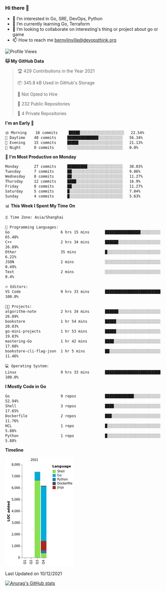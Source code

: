 ### Hi there 👋

- 👀 I’m interested in Go, SRE, DevOps, Python
- 🌱 I’m currently learning Go, Terraform
- 👯 I’m looking to collaborate on interesting's thing or project about go or game
- 📫 How to reach me bernylinville@devopsthink.org

<!--START_SECTION:waka-->
![Profile Views](http://img.shields.io/badge/Profile%20Views-0-blue)

**🐱 My GitHub Data** 

> 🏆 429 Contributions in the Year 2021
 > 
> 📦 345.8 kB Used in GitHub's Storage 
 > 
> 🚫 Not Opted to Hire
 > 
> 📜 232 Public Repositories 
 > 
> 🔑 4 Private Repositories  
 > 
**I'm an Early 🐤** 

```text
🌞 Morning    16 commits     █████░░░░░░░░░░░░░░░░░░░░   22.54% 
🌆 Daytime    40 commits     ██████████████░░░░░░░░░░░   56.34% 
🌃 Evening    15 commits     █████░░░░░░░░░░░░░░░░░░░░   21.13% 
🌙 Night      0 commits      ░░░░░░░░░░░░░░░░░░░░░░░░░   0.0%

```
📅 **I'm Most Productive on Monday** 

```text
Monday       27 commits     █████████░░░░░░░░░░░░░░░░   38.03% 
Tuesday      7 commits      ██░░░░░░░░░░░░░░░░░░░░░░░   9.86% 
Wednesday    8 commits      ██░░░░░░░░░░░░░░░░░░░░░░░   11.27% 
Thursday     12 commits     ████░░░░░░░░░░░░░░░░░░░░░   16.9% 
Friday       8 commits      ██░░░░░░░░░░░░░░░░░░░░░░░   11.27% 
Saturday     5 commits      █░░░░░░░░░░░░░░░░░░░░░░░░   7.04% 
Sunday       4 commits      █░░░░░░░░░░░░░░░░░░░░░░░░   5.63%

```


📊 **This Week I Spent My Time On** 

```text
⌚︎ Time Zone: Asia/Shanghai

💬 Programming Languages: 
Go                       6 hrs 15 mins       ████████████████░░░░░░░░░   65.48% 
C++                      2 hrs 34 mins       ██████░░░░░░░░░░░░░░░░░░░   26.89% 
Other                    35 mins             █░░░░░░░░░░░░░░░░░░░░░░░░   6.22% 
JSON                     2 mins              ░░░░░░░░░░░░░░░░░░░░░░░░░   0.49% 
Text                     2 mins              ░░░░░░░░░░░░░░░░░░░░░░░░░   0.4%

🔥 Editors: 
VS Code                  9 hrs 33 mins       █████████████████████████   100.0%

🐱‍💻 Projects: 
algorithm-note           2 hrs 34 mins       ██████░░░░░░░░░░░░░░░░░░░   26.89% 
bookstore                1 hr 54 mins        █████░░░░░░░░░░░░░░░░░░░░   20.03% 
go-mini-projects         1 hr 53 mins        █████░░░░░░░░░░░░░░░░░░░░   19.83% 
mastering-Go             1 hr 42 mins        ████░░░░░░░░░░░░░░░░░░░░░   17.88% 
bookstore-cli-flag-json  1 hr 5 mins         ██░░░░░░░░░░░░░░░░░░░░░░░   11.46%

💻 Operating System: 
Linux                    9 hrs 33 mins       █████████████████████████   100.0%

```

**I Mostly Code in Go** 

```text
Go                       9 repos             █████████████░░░░░░░░░░░░   52.94% 
Shell                    3 repos             ████░░░░░░░░░░░░░░░░░░░░░   17.65% 
Dockerfile               2 repos             ███░░░░░░░░░░░░░░░░░░░░░░   11.76% 
HCL                      1 repo              █░░░░░░░░░░░░░░░░░░░░░░░░   5.88% 
Python                   1 repo              █░░░░░░░░░░░░░░░░░░░░░░░░   5.88%

```


**Timeline**

![Chart not found](https://raw.githubusercontent.com/bernylinville/bernylinville/main/charts/bar_graph.png) 


 Last Updated on 10/12/2021
<!--END_SECTION:waka-->

[![Anurag's GitHub stats](https://github-readme-stats.vercel.app/api?username=bernylinville)](https://github.com/anuraghazra/github-readme-stats)


<!--
**kylechou-dunk/kylechou-dunk** is a ✨ _special_ ✨ repository because its `README.md` (this file) appears on your GitHub profile.

Here are some ideas to get you started:

- 🔭 I’m currently working on ...
- 🌱 I’m currently learning ...
- 👯 I’m looking to collaborate on ...
- 🤔 I’m looking for help with ...
- 💬 Ask me about ...
- 📫 How to reach me: ...
- 😄 Pronouns: ...
- ⚡ Fun fact: ...
-->

